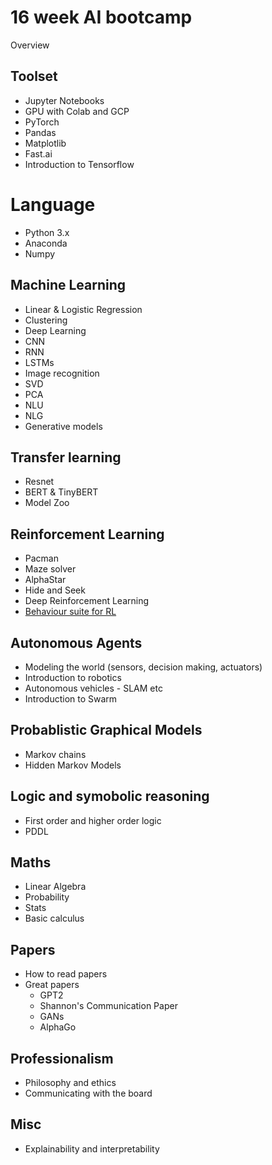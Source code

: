 # 16 week AI bootcamp

Overview

## Toolset
* Jupyter Notebooks
* GPU with Colab and GCP
* PyTorch
* Pandas
* Matplotlib
* Fast.ai
* Introduction to Tensorflow

# Language
* Python 3.x
* Anaconda
* Numpy

## Machine Learning

* Linear & Logistic Regression
* Clustering
* Deep Learning
* CNN
* RNN
* LSTMs
* Image recognition
* SVD
* PCA
* NLU
* NLG
* Generative models

## Transfer learning
* Resnet
* BERT & TinyBERT
* Model Zoo

## Reinforcement Learning
* Pacman
* Maze solver
* AlphaStar
* Hide and Seek
* Deep Reinforcement Learning
* [Behaviour suite for RL](https://www.youtube.com/redirect?event=video_description&v=zrF5_O92ELQ&redir_token=sEHe2WhZP1fxN2FtOJwT2qPfvOl8MTU3MDI4MjYwNEAxNTcwMTk2MjA0&q=https%3A%2F%2Farxiv.org%2Fabs%2F1908.03568)

## Autonomous Agents
* Modeling the world (sensors, decision making, actuators)
* Introduction to robotics
* Autonomous vehicles - SLAM etc
* Introduction to Swarm

## Probablistic Graphical Models
* Markov chains
* Hidden Markov Models

## Logic and symobolic reasoning
* First order and higher order logic
* PDDL

## Maths
* Linear Algebra
* Probability
* Stats
* Basic calculus

## Papers
* How to read papers
* Great papers
  * GPT2
  * Shannon's Communication Paper
  * GANs
  * AlphaGo

## Professionalism
* Philosophy and ethics
* Communicating with the board

## Misc
* Explainability and interpretability
